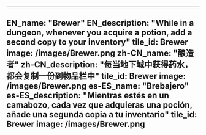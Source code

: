 ---

EN_name: "Brewer"
EN_description: "While in a dungeon, whenever you acquire a potion, add a second copy to your inventory"
tile_id: Brewer
image: /images/Brewer.png
zh-CN_name: "酿造者"
zh-CN_description: "每当地下城中获得药水，都会复制一份到物品栏中"
tile_id: Brewer
image: /images/Brewer.png
es-ES_name: "Brebajero"
es-ES_description: "Mientras estés en un camabozo, cada vez que adquieras una poción, añade una segunda copia a tu inventario"
tile_id: Brewer
image: /images/Brewer.png
---